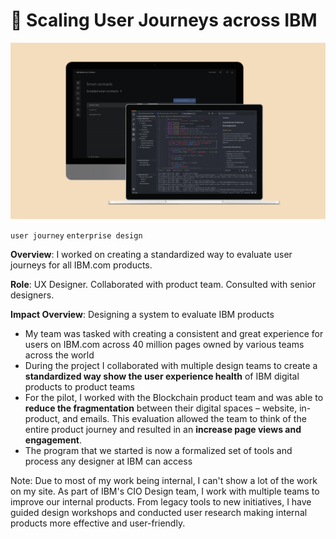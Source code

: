 <!--metadata
date = 2017-04-21
shortname = "Journey System"
slug = "ibm-blockjourney"
head_title = "Journey Systems"
-->

# 📍 Scaling User Journeys across IBM

![userjourney](assets/images/ibm-journey.png)
<div class="tags">
  <code class="tag-yellow">user journey</code>
  <code class="tag-blue">enterprise design</code>
</div>

**Overview**: I worked on creating a standardized way to evaluate user journeys for all IBM.com products.

**Role**: UX Designer. Collaborated with product team. Consulted with senior designers.

**Impact Overview**: Designing a system to evaluate IBM products
- My team was tasked with creating a consistent and great experience for users on IBM.com across 40 million pages owned by various teams across the world
- During the project I collaborated with multiple design teams to create a **standardized way show the user experience health** of IBM digital products to product teams
- For the pilot, I worked with the Blockchain product team and was able to **reduce the fragmentation** between their digital spaces – website, in-product, and  emails. This evaluation allowed the team to think of the entire product journey and resulted in an **increase page views and engagement**.
- The program that we started is now a formalized set of tools and process any designer at IBM can access

Note: Due to most of my work being internal, I can't show a lot of the work on my site. As part of IBM's CIO Design team, I work with multiple teams to improve our internal products. From legacy tools to new initiatives, I have guided design workshops and conducted user research making internal products more effective and user-friendly.